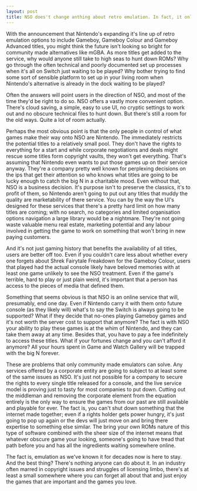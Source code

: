 ```yaml
---
layout: post
title: NSO does't change anthing about retro emulation. In fact, it only makes the emulators we allready had more important than ever.
---
```


With the announcement that Nintendo's expanding it's line up of retro emulation options to include Gameboy, Gameboy Colour and Gameboy Advanced titles, you might think the future isn't looking so bright for community made alternatives like mGBA. As more titles get added to the service, why would anyone still take to high seas to hunt down ROMs? Why go through the often technical and poorly documented set up processes when it's all on Switch just waiting to be played? Why bother trying to find some sort of sensible platform to set up in your living room when Nintendo's alternative is already in the dock waiting to be played?

Often the answers will point users in the direction of NSO, and most of the time they'd be right to do so. NSO offers a vastly more convenient option. There's cloud saving, a simple, easy to use UI, no cryptic settings to work out and no obscure technical files to hunt down. But there's still a room for the old ways. Quite a lot of room actually.

Perhaps the most obvious point is that the only people in control of what games make their way onto NSO are Nintendo. The immediately restricts the potential titles to a relatively small pool. They don't have the rights to everything for a start and while corporate negotiations and deals might rescue some titles form copyright vaults, they won't get everything. That's assuming that Nintendo even wants to put those games up on their service anyway. They're a company pretty well known for perplexing decisions on the ips that get their attention so who knows what titles are going to be lucky enough to catch the big N in a charitable mood. Even without that, NSO is a business decision. It's purpose isn't to preserve the classics, it's to profit of them, so Nintendo aren't going to put out any titles that muddy the quality are marketability of there service. You can by the way the UI's designed for these services that there's a pretty hard limit on how many titles are coming; with no search, no categories and limited organisation options navigation a large library would be a nightmare. They're not going waste valuable menu real estate, marketing potential and any labour involved in getting the game to work on something that won't bring in new paying customers.

And it's not just gaming history that benefits the availability of all titles, users are better off too. Even if you couldn't care less about whether every one forgets about Shrek Fairytale Freakdown for the Gameboy Colour, users that played had the actual console likely have beloved memories with at least one game unlikely to see the NSO treatment. Even if the game's terrible, hard to play or just plain weird, it's important that a person has access to the pieces of media that defined them.

Something that seems obvious is that NSO is an online service that will, presumably, end one day. Even if Nintendo carry it with them onto future console (as they likely will) what's to say the Switch is always going to be supported? What if they decide that no-ones playing Gameboy games and it's not worth the server cost to support that anymore? The fact is with NSO your ability to play these games is at the whim of Nintendo, and they can take them away at any time. Besides that, you have to pay a fee indefinitely to access these titles. What if your fortunes change and you can't afford it anymore? All your hours spent in Game and Watch Gallery will be trapped with the big N forever.

These are problems that only community made emulators can solve. Any services offered by a corporate entity are going to subject to at least some of the same issues as NSO. It's just not possible for a company to secure the rights to every single title released for a console, and the live service model is proving just to tasty for most companies to put down. Cutting out the middleman and removing the corporate element from the equation entirely is the only way to ensure the games from our past are still available and playable for ever. The fact is, you can't shut down something that the internet made together; even if a rights holder gets power hungry, it's just going to pop up again or the devs will just move on and bring there expertise to something else similar. The bring your own ROMs nature of this type of software combined with the sheer size of the internet means that whatever obscure game your looking, someone's going to have tread that path before you and has all the ingredients waiting somewhere online. 

The fact is, emulation as we've known it for decades now is here to stay. And the best thing? There's nothing anyone can do about it. In an industry often marred in copyright issues and struggles of licensing limbo, there's at least a small somewhere where you can forget all about that and just enjoy the games that are important and the games you love. 